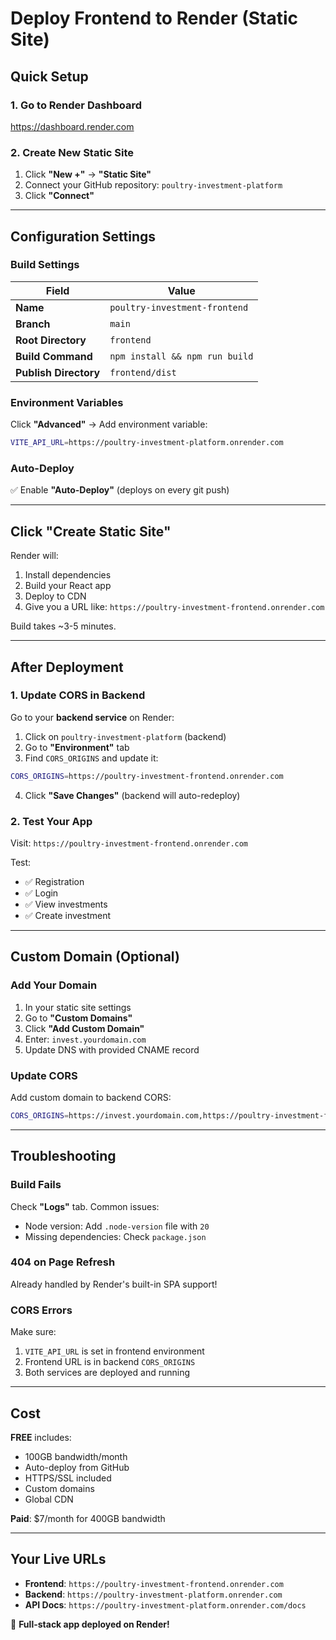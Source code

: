 # Deploy Frontend to Render (Static Site)

## Quick Setup

### 1. Go to Render Dashboard
https://dashboard.render.com

### 2. Create New Static Site
1. Click **"New +"** → **"Static Site"**
2. Connect your GitHub repository: `poultry-investment-platform`
3. Click **"Connect"**

---

## Configuration Settings

### Build Settings

| Field | Value |
|-------|-------|
| **Name** | `poultry-investment-frontend` |
| **Branch** | `main` |
| **Root Directory** | `frontend` |
| **Build Command** | `npm install && npm run build` |
| **Publish Directory** | `frontend/dist` |

### Environment Variables

Click **"Advanced"** → Add environment variable:

```bash
VITE_API_URL=https://poultry-investment-platform.onrender.com
```

### Auto-Deploy
✅ Enable **"Auto-Deploy"** (deploys on every git push)

---

## Click "Create Static Site"

Render will:
1. Install dependencies
2. Build your React app
3. Deploy to CDN
4. Give you a URL like: `https://poultry-investment-frontend.onrender.com`

Build takes ~3-5 minutes.

---

## After Deployment

### 1. Update CORS in Backend

Go to your **backend service** on Render:
1. Click on `poultry-investment-platform` (backend)
2. Go to **"Environment"** tab
3. Find `CORS_ORIGINS` and update it:

```bash
CORS_ORIGINS=https://poultry-investment-frontend.onrender.com
```

4. Click **"Save Changes"** (backend will auto-redeploy)

### 2. Test Your App

Visit: `https://poultry-investment-frontend.onrender.com`

Test:
- ✅ Registration
- ✅ Login
- ✅ View investments
- ✅ Create investment

---

## Custom Domain (Optional)

### Add Your Domain
1. In your static site settings
2. Go to **"Custom Domains"**
3. Click **"Add Custom Domain"**
4. Enter: `invest.yourdomain.com`
5. Update DNS with provided CNAME record

### Update CORS
Add custom domain to backend CORS:
```bash
CORS_ORIGINS=https://invest.yourdomain.com,https://poultry-investment-frontend.onrender.com
```

---

## Troubleshooting

### Build Fails
Check **"Logs"** tab. Common issues:
- Node version: Add `.node-version` file with `20`
- Missing dependencies: Check `package.json`

### 404 on Page Refresh
Already handled by Render's built-in SPA support!

### CORS Errors
Make sure:
1. `VITE_API_URL` is set in frontend environment
2. Frontend URL is in backend `CORS_ORIGINS`
3. Both services are deployed and running

---

## Cost

**FREE** includes:
- 100GB bandwidth/month
- Auto-deploy from GitHub
- HTTPS/SSL included
- Custom domains
- Global CDN

**Paid**: $7/month for 400GB bandwidth

---

## Your Live URLs

- **Frontend**: `https://poultry-investment-frontend.onrender.com`
- **Backend**: `https://poultry-investment-platform.onrender.com`
- **API Docs**: `https://poultry-investment-platform.onrender.com/docs`

🎉 **Full-stack app deployed on Render!**
